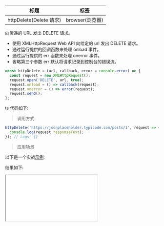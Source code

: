 | 标题                    | 标签            |
| ----------------------- | --------------- |
| httpDelete(Delete 请求) | browser(浏览器) |

向传递的 URL 发出 DELETE 请求。

- 使用 XMLHttpRequest Web API 向给定的 url 发出 DELETE 请求。
- 通过运行提供的回调函数来处理 onload 事件。
- 通过运行提供的 err 函数来处理 onerror 事件。
- 省略第三个参数 err 默认将请求记录到控制台的错误流。

```js
const httpDelete = (url, callback, error = console.error) => {
  const request = new XMLHttpRequest();
  request.open('DELETE', url, true);
  request.onload = () => callback(request);
  request.onerror = () => error(request);
  request.send();
};
```

ts 代码如下:

<div class="code-editor" data-url="codes/javascript/ts/http-delete.ts" data-language="typescript"></div>

> 调用方式:

```js
httpDelete('https://jsonplaceholder.typicode.com/posts/1', request => {
  console.log(request.responseText);
}); // Logs: {}
```

> 应用场景

以下是一个实战<a href="codes/javascript/html/http-delete.html" target="_blank" rel="noopener noreferrer">示例</a>:

<div class="code-editor" data-url="codes/javascript/html/http-delete.html" data-language="html"></div>

结果如下:

<iframe src="codes/javascript/html/http-delete.html"></iframe>
